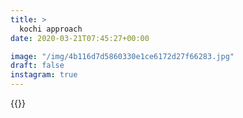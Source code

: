 ```yaml
---
title: >
  kochi approach
date: 2020-03-21T07:45:27+00:00

image: "/img/4b116d7d5860330e1ce6172d27f66283.jpg"
draft: false
instagram: true
---
```


{{<photo src="/img/4b116d7d5860330e1ce6172d27f66283.jpg">}}
